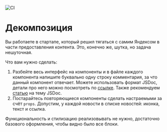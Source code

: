 ![CI](https://github.com/AlenChet/psevdo/actions/workflows/deploy.yml/badge.svg)

Декомпозиция
===

Вы работаете в стартапе, который решил тягаться с самим Яндексом в части предоставления контента. Это, конечно же, шутка, но задача нешуточная.

Что вам нужно сделать:

1. Разбейте весь интерфейс на компоненты и в файле каждого компонента напишите буквально одну строку комментария, за что данный компонент отвечает. Можете использовать формат JSDoc, детали про него можно посмотреть по [ссылке](https://react-styleguidist.js.org/docs/documenting/). Также рекомендуем [статью](https://medium.com/@antonkrinitsyn/jsdoc-react-5e6c530880a0) на тему JSDoc.
1. Постарайтесь повторяющиеся компоненты сделать настраемыми за счёт `props`. Допустим, у каждой новости в списке новостей: иконка, текст и ссылка.

Функциональность и стилизацию реализовывать не нужно, достаточно базового оформления, чтобы видно было все блоки.
